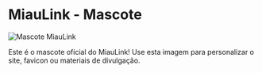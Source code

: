 # MiauLink - Mascote

![Mascote MiauLink](miaulink_cat.png)

Este é o mascote oficial do MiauLink! Use esta imagem para personalizar o site, favicon ou materiais de divulgação.
